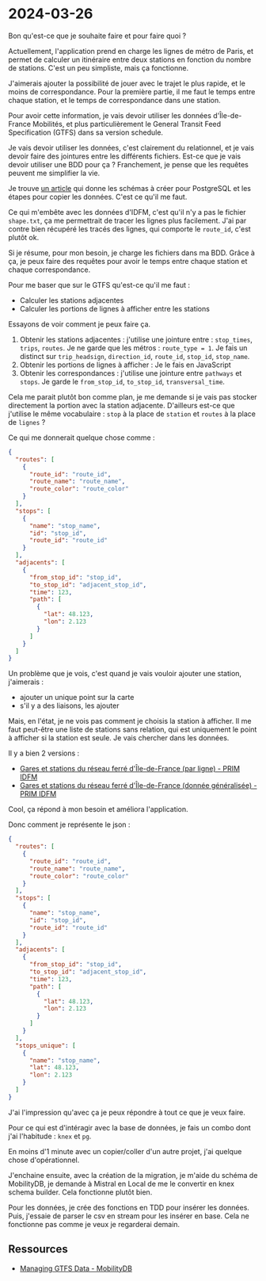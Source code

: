 # 2024-03-26

Bon qu'est-ce que je souhaite faire et pour faire quoi ?

Actuellement, l'application prend en charge les lignes de métro de Paris, et permet de calculer un itinéraire entre deux
stations en fonction du nombre de stations. C'est un peu simpliste, mais ça fonctionne.

J'aimerais ajouter la possibilité de jouer avec le trajet le plus rapide, et le moins de correspondance.
Pour la première partie, il me faut le temps entre chaque station, et le temps de correspondance dans une station.

Pour avoir cette information, je vais devoir utiliser les données d'Île-de-France Mobilités, et plus particulièrement
le General Transit Feed Specification (GTFS) dans sa version schedule.

Je vais devoir utiliser les données, c'est clairement du relationnel, et je vais devoir faire des jointures entre les
différents fichiers.
Est-ce que je vais devoir utiliser une BDD pour ça ? Franchement, je pense que les requêtes peuvent me simplifier la
vie.

Je trouve [un article](https://docs.mobilitydb.com/MobilityDB-workshop/master/ch04.html#idp22) qui donne les schémas à
créer pour PostgreSQL et les étapes pour copier les données. C'est ce qu'il me faut.

Ce qui m'embête avec les données d'IDFM, c'est qu'il n'y a pas le fichier `shape.txt`, ça me permettrait de tracer les
lignes plus facilement. J'ai par contre bien récupéré les tracés des lignes, qui comporte le `route_id`, c'est plutôt
ok.

Si je résume, pour mon besoin, je charge les fichiers dans ma BDD. Grâce à ça, je peux faire des requêtes pour avoir le
temps entre chaque station et chaque correspondance.

Pour me baser que sur le GTFS qu'est-ce qu'il me faut :

- Calculer les stations adjacentes
- Calculer les portions de lignes à afficher entre les stations

Essayons de voir comment je peux faire ça.

1. Obtenir les stations adjacentes : j'utilise une jointure entre : `stop_times`, `trips`, `routes`. Je ne garde que les
   métros : `route_type = 1`. Je fais un distinct
   sur `trip_headsign`, `direction_id`, `route_id`, `stop_id`, `stop_name`.
2. Obtenir les portions de lignes à afficher : Je le fais en JavaScript
3. Obtenir les correspondances : j'utilise une jointure entre `pathways` et `stops`. Je garde le `from_stop_id`,
   `to_stop_id`, `transversal_time`.

Cela me parait plutôt bon comme plan, je me demande si je vais pas stocker directement la portion avec la station
adjacente.
D'ailleurs est-ce que j'utilise le même vocabulaire : `stop` à la place de `station` et `routes` à la place
de `lignes` ?

Ce qui me donnerait quelque chose comme :

```json
{
  "routes": [
    {
      "route_id": "route_id",
      "route_name": "route_name",
      "route_color": "route_color"
    }
  ],
  "stops": [
    {
      "name": "stop_name",
      "id": "stop_id",
      "route_id": "route_id"
    }
  ],
  "adjacents": [
    {
      "from_stop_id": "stop_id",
      "to_stop_id": "adjacent_stop_id",
      "time": 123,
      "path": [
        {
          "lat": 48.123,
          "lon": 2.123
        }
      ]
    }
  ]
}
```

Un problème que je vois, c'est quand je vais vouloir ajouter une station, j'aimerais :

- ajouter un unique point sur la carte
- s'il y a des liaisons, les ajouter

Mais, en l'état, je ne vois pas comment je choisis la station à afficher. Il me faut peut-être une liste de stations
sans
relation, qui est uniquement le point à afficher si la station est seule. Je vais chercher dans les données.

Il y a bien 2 versions :

- [Gares et stations du réseau ferré d'Île-de-France (par ligne) - PRIM IDFM](https://prim.iledefrance-mobilites.fr/jeux-de-donnees/emplacement-des-gares-idf)
- [Gares et stations du réseau ferré d'Île-de-France (donnée généralisée) - PRIM IDFM](https://prim.iledefrance-mobilites.fr/jeux-de-donnees/emplacement-des-gares-idf-data-generalisee)

Cool, ça répond à mon besoin et améliora l'application.

Donc comment je représente le json :

```json
{
  "routes": [
    {
      "route_id": "route_id",
      "route_name": "route_name",
      "route_color": "route_color"
    }
  ],
  "stops": [
    {
      "name": "stop_name",
      "id": "stop_id",
      "route_id": "route_id"
    }
  ],
  "adjacents": [
    {
      "from_stop_id": "stop_id",
      "to_stop_id": "adjacent_stop_id",
      "time": 123,
      "path": [
        {
          "lat": 48.123,
          "lon": 2.123
        }
      ]
    }
  ],
  "stops_unique": [
    {
      "name": "stop_name",
      "lat": 48.123,
      "lon": 2.123
    }
  ]
}
```

J'ai l'impression qu'avec ça je peux répondre à tout ce que je veux faire.

Pour ce qui est d'intéragir avec la base de données, je fais un combo dont j'ai l'habitude : `knex` et `pg`.

En moins d'1 minute avec un copier/coller d'un autre projet, j'ai quelque chose d'opérationnel.

J'enchaine ensuite, avec la création de la migration, je m'aide du schéma de MobilityDB, je demande à Mistral en Local
de me le convertir en knex schema builder. Cela fonctionne plutôt bien.

Pour les données, je crée des fonctions en TDD pour insérer les données. Puis, j'essaie de parser le csv en stream pour
les insérer en base. Cela ne fonctionne pas comme je veux je regarderai demain.

## Ressources

- [Managing GTFS Data - MobilityDB](https://docs.mobilitydb.com/MobilityDB-workshop/master/ch04.html#idp22)
